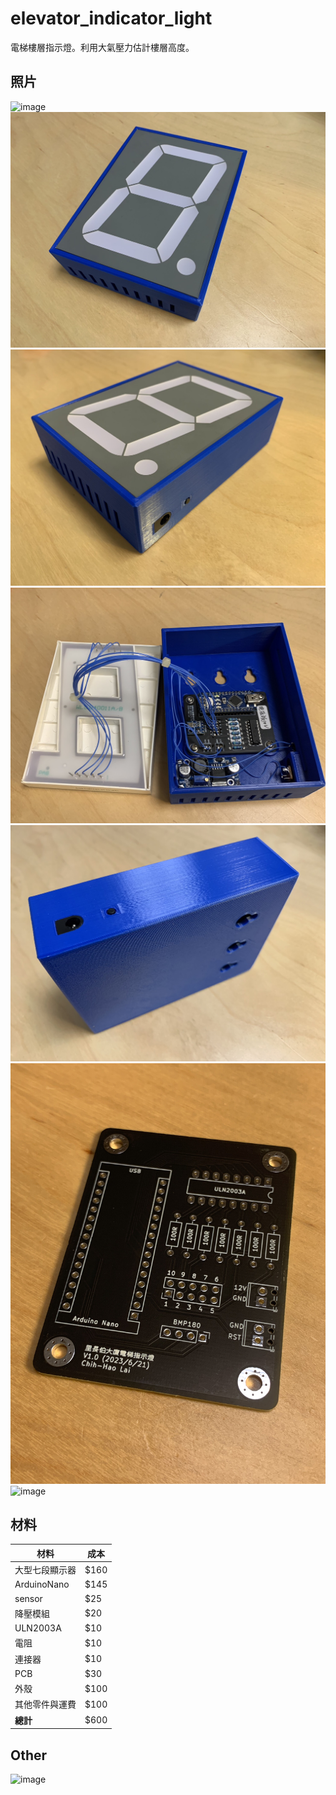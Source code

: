 # elevator_indicator_light
電梯樓層指示燈。利用大氣壓力估計樓層高度。

## 照片
![image](https://github.com/Chihhao/elevator_indicator_light/blob/master/image/IMG_6833.gif)
![image](https://github.com/Chihhao/elevator_indicator_light/blob/master/image/S__10305581_0.jpg)
![image](https://github.com/Chihhao/elevator_indicator_light/blob/master/image/S__10305579_0.jpg)
![image](https://github.com/Chihhao/elevator_indicator_light/blob/master/image/S__10305577_0.jpg)
![image](https://github.com/Chihhao/elevator_indicator_light/blob/master/image/S__10305580_0.jpg)
![image](https://github.com/Chihhao/elevator_indicator_light/blob/master/image/IMG_6718.jpg)
![image](https://github.com/Chihhao/elevator_indicator_light/blob/master/image/test.jpg)

## 材料
| 材料           | 成本 |
| -------------- | ---- |
| 大型七段顯示器 | $160 |
| ArduinoNano    | $145 |
| sensor         | $25  |
| 降壓模組       | $20  |
| ULN2003A       | $10  |
| 電阻           | $10  |
| 連接器         | $10  |
| PCB            | $30  |
| 外殼           | $100 |
| 其他零件與運費 | $100 |
| **總計**       | $600 |

## Other
![image](https://hackmd.io/_uploads/HyCjQ7fon.png)

